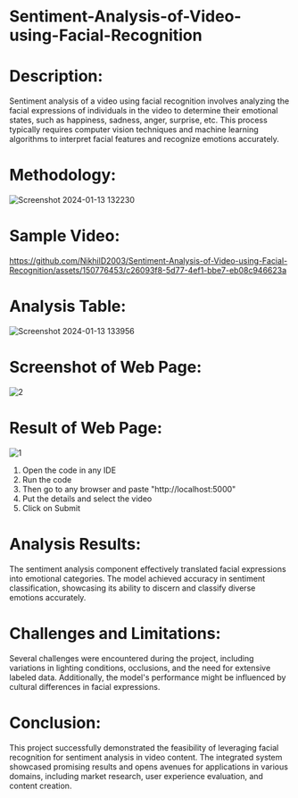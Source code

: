 # Sentiment-Analysis-of-Video-using-Facial-Recognition
# Description:
Sentiment analysis of a video using facial recognition involves analyzing the facial expressions of individuals in the video to determine their emotional states, such as happiness, sadness, anger, surprise, etc. This process typically requires computer vision techniques and machine learning algorithms to interpret facial features and recognize emotions accurately.
# Methodology:
![Screenshot 2024-01-13 132230](https://github.com/NikhilD2003/Sentiment-Analysis-of-Video-using-Facial-Recognition/assets/150776453/be542546-6901-4457-b35c-4efef2842054)
# Sample Video:
https://github.com/NikhilD2003/Sentiment-Analysis-of-Video-using-Facial-Recognition/assets/150776453/c26093f8-5d77-4ef1-bbe7-eb08c946623a
# Analysis Table:
![Screenshot 2024-01-13 133956](https://github.com/NikhilD2003/Sentiment-Analysis-of-Video-using-Facial-Recognition/assets/150776453/6c5bc005-8719-4d1f-a020-0126ece28ff1)
# Screenshot of Web Page:
![2](https://github.com/NikhilD2003/Sentiment-Analysis-of-Video-using-Facial-Recognition/assets/150776453/c6e5c02d-5746-4221-b93d-e4b44d25744c)
# Result of Web Page:
![1](https://github.com/NikhilD2003/Sentiment-Analysis-of-Video-using-Facial-Recognition/assets/150776453/22798b01-1ae2-4026-9b2e-8a83c15292a5)
1. Open the code in any IDE
2. Run the code
3. Then go to any browser and paste "http://localhost:5000"
4. Put the details and select the video
5. Click on Submit
# Analysis Results:
The sentiment analysis component effectively translated facial expressions into emotional categories. The model achieved accuracy in sentiment classification, showcasing its ability to discern and classify diverse emotions accurately.
# Challenges and Limitations:
Several challenges were encountered during the project, including variations in lighting conditions, occlusions, and the need for extensive labeled data. Additionally, the model's performance might be influenced by cultural differences in facial expressions.
# Conclusion:
This project successfully demonstrated the feasibility of leveraging facial recognition for sentiment analysis in video content. The integrated system showcased promising results and opens avenues for applications in various domains, including market research, user experience evaluation, and content creation.
